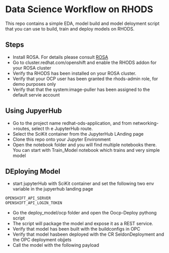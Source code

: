 # Data Science Workflow on RHODS

This repo contains a simple EDA, model build and model deloyment script that you can use to build, train and deploy models on RHODS.

## Steps
- Install ROSA. For details please consult [ROSA](https://aws.amazon.com/rosa/)
- Go to cluster.redhat.com/openshift and enable the RHODS addon for your ROSA cluster
- Verify tha RHODS has been installed on your ROSA cluster. 
- Verify that your OCP user has been granted the rhods-admin role, for demo purposes only
- Verify that that the system:image-puller has been assigned to the default servie account


## Using JupyerHub
- Go to the project name redhat-ods-application, and from networking->routes, select th e JupyterHub route.
- Select the SciKit container from the JupyterHub LAnding page
- Clone this repo onto your Jupyter Environment
- Open the notebook folder and you will find multiple notebooks there. You can start with Train_Model notebook which trains and very simple model


## DEploying Model
- start jupyterHub with SciKit container and set the following two env variable in the jupyerhub landing page
  
```bash
OPENSHIFT_API_SERVER
OPENSHIFT_API_LOGIN_TOKEN
```

- Go the deploy_model/ocp folder and open the Oocp-Deploy pythong script
- The script will package the model and expose it as a REST service.
- Verify that model has been built with the buildconfigs in OPC
- Verify that model hasbeen deployed with the CR SeldonDeployment and the OPC deployment objjets
- Call the model with the following payload
  
